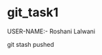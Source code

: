 #  git_task1


USER-NAME:-  Roshani Lalwani
<!--
EMAIL:- lalwani.roshani@tftus.com

Phone no:- 8949227560
-->

git stash pushed
